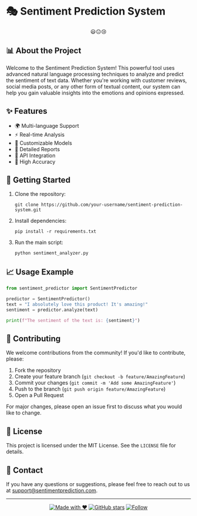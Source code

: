 # 🎭 Sentiment Prediction System

<div align="center">

😃😐😢

</div>

## 📊 About the Project

Welcome to the Sentiment Prediction System! This powerful tool uses advanced natural language processing techniques to analyze and predict the sentiment of text data. Whether you're working with customer reviews, social media posts, or any other form of textual content, our system can help you gain valuable insights into the emotions and opinions expressed.

## ✨ Features

- 🌍 Multi-language Support
- ⚡ Real-time Analysis
- 🔧 Customizable Models
- 📑 Detailed Reports
- 🔌 API Integration
- 🎯 High Accuracy

## 🚀 Getting Started

1. Clone the repository:
   ```
   git clone https://github.com/your-username/sentiment-prediction-system.git
   ```
2. Install dependencies:
   ```
   pip install -r requirements.txt
   ```
3. Run the main script:
   ```
   python sentiment_analyzer.py
   ```

## 📈 Usage Example

```python
from sentiment_predictor import SentimentPredictor

predictor = SentimentPredictor()
text = "I absolutely love this product! It's amazing!"
sentiment = predictor.analyze(text)

print(f"The sentiment of the text is: {sentiment}")
```

## 🤝 Contributing

We welcome contributions from the community! If you'd like to contribute, please:

1. Fork the repository
2. Create your feature branch (`git checkout -b feature/AmazingFeature`)
3. Commit your changes (`git commit -m 'Add some AmazingFeature'`)
4. Push to the branch (`git push origin feature/AmazingFeature`)
5. Open a Pull Request

For major changes, please open an issue first to discuss what you would like to change.

## 📄 License

This project is licensed under the MIT License. See the `LICENSE` file for details.

## 📧 Contact

If you have any questions or suggestions, please feel free to reach out to us at [support@sentimentprediction.com](mailto:support@sentimentprediction.com).

---

<div align="center">

[![Made with ❤️](https://img.shields.io/badge/Made%20with-❤️-red.svg)](https://github.com/your-username/sentiment-prediction-system)
[![GitHub stars](https://img.shields.io/github/stars/your-username/sentiment-prediction-system.svg?style=social&label=Star)](https://github.com/your-username/sentiment-prediction-system)
[![Follow](https://img.shields.io/twitter/follow/your_twitter_handle.svg?style=social&label=Follow)](https://twitter.com/your_twitter_handle)

</div>
